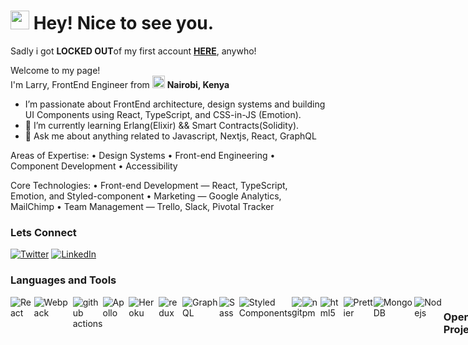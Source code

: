 <h1><img src="https://emojis.slackmojis.com/emojis/images/1531849430/4246/blob-sunglasses.gif?1531849430" width="30"/> Hey! Nice to see you.</h1>

<p>Sadly i got <b>LOCKED OUT</b>of my first account <td><a href="https://github.com/miami78"><b>HERE</b></a>, anywho! </p>

<p>Welcome to my page! </br> I'm Larry, FrontEnd Engineer from <img src="https://flagcdn.com/32x24/ke.png" width="20"/> <b>Nairobi, Kenya</b>

- I’m passionate about FrontEnd architecture, design systems and building UI Components using React, TypeScript, and CSS-in-JS (Emotion).
- 🌱  I’m currently learning Erlang(Elixir) && Smart Contracts(Solidity).
- 💬  Ask me about anything related to Javascript, Nextjs, React, GraphQL

Areas of Expertise:
• Design Systems
• Front-end Engineering
• Component Development
• Accessibility

Core Technologies: 
• Front-end Development — React, TypeScript, Emotion, and Styled-component
• Marketing — Google Analytics, MailChimp
• Team Management — Trello, Slack, Pivotal Tracker


<h3>Lets Connect</h3>

<p><a href="https://twitter.com/miamilarry78" target="_blank"><img alt="Twitter" src="https://img.shields.io/badge/twitter-%231DA1F2.svg?&style=for-the-badge&logo=twitter&logoColor=white" /></a> <a href="https://www.linkedin.com/in/larrymiami/" target="_blank"><img alt="LinkedIn" src="https://img.shields.io/badge/linkedin-%230077B5.svg?&style=for-the-badge&logo=linkedin&logoColor=white" /></a>
</p>


<h3>Languages and Tools</h3>

<div style="display:flex; flex-direction: row">
  <img alt="React" src="https://img.shields.io/badge/-React-45b8d8?style=flat-square&logo=react&logoColor=white" />
  <img alt="Webpack" src="https://img.shields.io/badge/-Webpack-8DD6F9?style=flat-square&logo=webpack&logoColor=white" /> 
  <img alt="github actions" src="https://img.shields.io/badge/-Github_Actions-2088FF?style=flat-square&logo=github-actions&logoColor=white" />
  <img alt="Apollo" src="https://img.shields.io/badge/-Apollo%20GraphQL-311C87?style=flat-square&logo=apollo-graphql&logoColor=white" />
  <img alt="Heroku" src="https://img.shields.io/badge/-Heroku-430098?style=flat-square&logo=heroku&logoColor=white" />
  <img alt="redux" src="https://img.shields.io/badge/-Redux-764ABC?style=flat-square&logo=redux&logoColor=white" />
  <img alt="GraphQL" src="https://img.shields.io/badge/-GraphQL-E10098?style=flat-square&logo=graphql&logoColor=white" />
  <img alt="Sass" src="https://img.shields.io/badge/-Sass-CC6699?style=flat-square&logo=sass&logoColor=white" />
  <img alt="Styled Components" src="https://img.shields.io/badge/-Styled_Components-db7092?style=flat-square&logo=styled-components&logoColor=white" />
  <img alt="git" src="https://img.shields.io/badge/-Git-F05032?style=flat-square&logo=git&logoColor=white" />
  <img alt="npm" src="https://img.shields.io/badge/-NPM-CB3837?style=flat-square&logo=npm&logoColor=white" />
  <img alt="html5" src="https://img.shields.io/badge/-HTML5-E34F26?style=flat-square&logo=html5&logoColor=white" />
  <img alt="Prettier" src="https://img.shields.io/badge/-Prettier-F7B93E?style=flat-square&logo=prettier&logoColor=white" />
  <img alt="MongoDB" src="https://img.shields.io/badge/-MongoDB-13aa52?style=flat-square&logo=mongodb&logoColor=white" />
  <img alt="Nodejs" src="https://img.shields.io/badge/-Nodejs-43853d?style=flat-square&logo=Node.js&logoColor=white" />
  

<h3>OpenSource Projects</h3>

<table>
  <thead align="center">
    <tr border: none;>
      <td><b>🎁 Projects</b></td>
      <td><b>⭐ Stars</b></td>
      <td><b>📚 Forks</b></td>
      <td><b>🛎 Issues</b></td>
      <td><b>📬 Pull requests</b></td>
    </tr>
  </thead>
  <tbody>
  <tr>
      <td><a href="https://github.com/miami78/webpack5-react-boilerplate"><b>webpack5-react-boilerplate</b></a>
      </td>
      <td><img alt="Stars" src="https://img.shields.io/github/stars/miami78/webpack5-react-boilerplate?style=for-the-badge"/></td>
      <td><img alt="Forks" src="https://img.shields.io/github/forks/miami78/webpack5-react-boilerplate?style=for-the-badge"/></td>
      <td><img alt="Issues" src="https://img.shields.io/github/issues/miami78/webpack5-react-boilerplate?style=for-the-badge"/></td>
      <td><img alt="Pull Requests" src="https://img.shields.io/github/issues-pr/miami78/webpack5-react-boilerplate?style=for-the-badge"/></td>
    </tr>
    <tr>
      <td><a href="https://github.com/miami78/nextjs-starter-pack"><b>nextjs-starter-pack</b></a>
      </td>
      <td><img alt="Stars" src="https://img.shields.io/github/stars/miami78/nextjs-starter-pack?style=for-the-badge"/></td>
      <td><img alt="Forks" src="https://img.shields.io/github/forks/miami78/nextjs-starter-pack?label=FORKS&style=for-the-badge"/></td>
      <td><img alt="Issues" src="https://img.shields.io/github/issues/miami78/nextjs-starter-pack?label=ISSUES&style=for-the-badge"/></td>
      <td><img alt="Pull Requests" src="https://img.shields.io/github/issues-pr/miami78/nextjs-starter-pack?style=for-the-badge"/></td>
    </tr>
        <tr>
      <td><a href="https://github.com/miami78/nextjs-mui-boilerplate"><b>nextjs-mui-boilerplate</b></a>
      </td>
      <td><img alt="Stars" src="https://img.shields.io/github/stars/miami78/nextjs-mui-boilerplate?style=for-the-badge"/></td>
      <td><img alt="Forks" src="https://img.shields.io/github/forks/miami78/nextjs-mui-boilerplate?label=FORKS&style=for-the-badge"/></td>
      <td><img alt="Issues" src="https://img.shields.io/github/issues/miami78/nextjs-mui-boilerplate?label=ISSUES&style=for-the-badge"/></td>
      <td><img alt="Pull Requests" src="https://img.shields.io/github/issues-pr/miami78/nextjs-mui-boilerplate?style=for-the-badge"/></td>
    </tr>
  <tbody>
</table>

![Miami's github stats](https://github-readme-stats.vercel.app/api?username=miami78)

